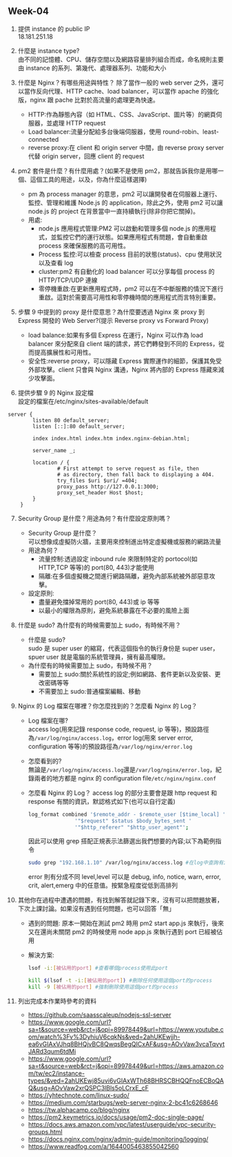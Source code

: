 ## Week-04

1. 提供 instance 的 public IP  
   18.181.251.18
2. 什麼是 instance type?  
   由不同的記憶體、CPU、儲存空間以及網路容量排列組合而成，命名規則主要由 instance 的系列、第幾代、處理器系列、功能和大小
3. 什麼是 Nginx？有哪些用途與特性？
   除了當作一般的 web server 之外，還可以當作反向代理、HTTP cache、load balancer，可以當作 apache 的強化版，nginx 跟 pache 比對於高流量的處理更為快速。
   - HTTP:作為靜態內容（如 HTML、CSS、JavaScript、圖片等）的網頁伺服器，並處理 HTTP request
   - Load balancer:流量分配給多台後端伺服器，使用 round-robin、least-connected
   - reverse proxy:在 client 和 origin server 中間，由 reverse proxy server 代替 origin server，回應 client 的 request
4. pm2 套件是什麼？有什麼用處？(如果不是使用 pm2，那就告訴我你是用哪一個、這個工具的用途，以及，你為什麼這樣選擇)
   - pm 為 process manager 的意思，pm2 可以讓開發者在伺服器上運行、監控、管理和維護 Node.js 的 application，除此之外，使用 pm2 可以讓 node.js 的 project 在背景當中一直持續執行(除非你把它關掉)。
   - 用處:
     - node.js 應用程式管理:PM2 可以啟動和管理多個 node.js 的應用程式，並監控它們的運行狀態。如果應用程式有問題，會自動重啟 process 來確保服務的高可用性。
     - Process 監控:可以檢查 process 目前的狀態(status)、cpu 使用狀況以及查看 log
     - cluster:pm2 有自動化的 load balancer 可以分享每個 process 的 HTTP/TCP/UDP 連線
     - 零停機重啟:在更新應用程式時，pm2 可以在不中斷服務的情況下進行重啟。這對於需要高可用性和零停機時間的應用程式而言特別重要。
5. 步驟 9 中提到的 proxy 是什麼意思？為什麼要透過 Nginx 來 proxy 到 Express 開發的 Web Server?(提示 Reverse proxy vs Forward Proxy)

   - load balance:如果有多個 Express 在運行，Nginx 可以作為 load balancer 來分配來自 client 端的請求，將它們轉發到不同的 Express，從而提高擴展性和可用性。
   - 安全性:reverse proxy，可以隱藏 Express 實際運作的細節，保護其免受外部攻擊。client 只會與 Nginx 溝通，Nginx 將內部的 Express 隱藏來減少攻擊面。

6. 提供步驟 9 的 Nginx 設定檔  
   設定的檔案在/etc/nginx/sites-available/default

```
server {
        listen 80 default_server;
        listen [::]:80 default_server;

        index index.html index.htm index.nginx-debian.html;

        server_name _;

        location / {
                # First attempt to serve request as file, then
                # as directory, then fall back to displaying a 404.
                try_files $uri $uri/ =404;
                proxy_pass http://127.0.0.1:3000;
                proxy_set_header Host $host;
        }
    }
```

7. Security Group 是什麼？用途為何？有什麼設定原則嗎？

   - Security Group 是什麼？  
     可以想像成虛擬防火牆，主要用來控制進出特定虛擬機或服務的網路流量
   - 用途為何？
     - 流量控制:透過設定 inbound rule 來限制特定的 portocol(如 HTTP,TCP 等等)的 port(80, 443)才能使用
     - 隔離:在多個虛擬機之間進行網路隔離，避免內部系統被外部惡意攻擊。
   - 設定原則:
     - 盡量避免擋掉常用的 port(80, 443)或 ip 等等
     - 以最小的權限為原則，避免系統暴露在不必要的風險上面

8. 什麼是 sudo? 為什麼有的時候需要加上 sudo，有時候不用？
   - 什麼是 sudo?  
     sudo 是 super user 的縮寫，代表這個指令的執行身份是 super user，spuer user 就是電腦的系統管理員，擁有最高權限。
   - 為什麼有的時候需要加上 sudo，有時候不用？
     - 需要加上 sudo:關於系統性的設定;例如網路、套件更新以及安裝、更改密碼等等
     - 不需要加上 sudo:普通檔案編輯、移動
9. Nginx 的 Log 檔案在哪裡？你怎麼找到的？怎麼看 Nginx 的 Log？

   - Log 檔案在哪?  
     access log(用來記錄 response code, request, ip 等等)，預設路徑為`/var/log/nginx/access.log`，error log(用來 server error, configuration 等等)的預設路徑為`/var/log/nginx/error.log`
   - 怎麼看到的?  
     無論是`/var/log/nginx/access.log`還是`/var/log/nginx/error.log`，紀錄兩者的地方都是 nginx 的 configuration file`/etc/nginx/nginx.conf`
   - 怎麼看 Nginx 的 Log？
     access log 的部分主要會是跟 http request 和 response 有關的資訊，默認格式如下(也可以自行定義)

     ```bash
     log_format combined '$remote_addr - $remote_user [$time_local] '
                    '"$request" $status $body_bytes_sent '
                    '"$http_referer" "$http_user_agent"';
     ```

     因此可以使用 grep 搭配正規表示法篩選出我們想要的內容;以下為範例指令

     ```bash
     sudo grep "192.168.1.10" /var/log/nginx/access.log #在log中查詢有ip是192.168.1.10
     ```

     error 則有分成不同 level,level 可以是 debug, info, notice, warn, error, crit, alert,emerg 中的任意值。按緊急程度從低到高排列

10. 其他你在過程中遭遇的問題，有找到解答就記錄下來，沒有可以把問題放著，下次上課討論。如果沒有遇到任何問題，也可以回答「無」

    - 遇到的問題:
      原本一開始在測試 pm2 時用 pm2 start app.js 來執行，後來又在還尚未關閉 pm2 的時候使用 node app.js 來執行遇到 port 已經被佔用
    - 解決方案:

      ```bash
      lsof -i:[被佔用的port] #查看哪個process使用此port
      ```

      ```bash
      kill $(lsof -t -i:[被佔用的port]) #刪除任何使用這個port的process
      kill -9 [被佔用的port] #強制刪除使用這個port的process
      ```

11. 列出完成本作業時參考的資料
    - https://github.com/saasscaleup/nodejs-ssl-server
    - https://www.google.com/url?sa=t&source=web&rct=j&opi=89978449&url=https://www.youtube.com/watch%3Fv%3DyhiuV6cqkNs&ved=2ahUKEwjjh-ea6vGIAxVJhq8BHQjvBC8QwqsBegQICxAF&usg=AOvVaw3vcaTqvytJARd3qum6tdMi
    - https://www.google.com/url?sa=t&source=web&rct=j&opi=89978449&url=https://aws.amazon.com/tw/ec2/instance-types/&ved=2ahUKEwj85uvi6vGIAxWTh68BHRSCBHQQFnoECBoQAQ&usg=AOvVaw2xrQSPC3lBls5oLCrxE_cF
    - https://yhtechnote.com/linux-sudo/
    - https://medium.com/starbugs/web-server-nginx-2-bc41c6268646
    - https://tw.alphacamp.co/blog/nginx
    - https://pm2.keymetrics.io/docs/usage/pm2-doc-single-page/
    - https://docs.aws.amazon.com/vpc/latest/userguide/vpc-security-groups.html
    - https://docs.nginx.com/nginx/admin-guide/monitoring/logging/
    - https://www.readfog.com/a/1644005463855042560
